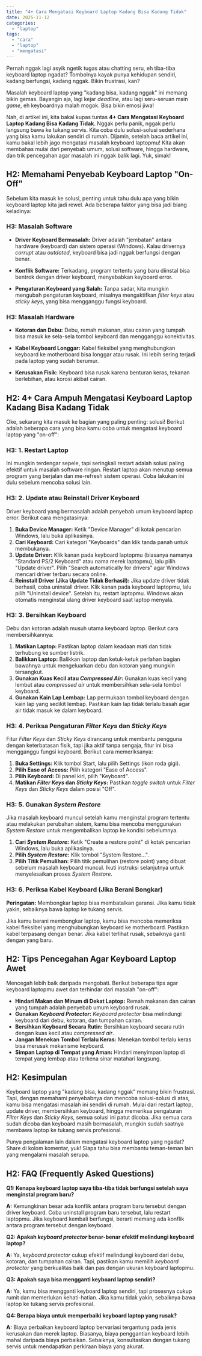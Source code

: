 ```yaml
---
title: "4+ Cara Mengatasi Keyboard Laptop Kadang Bisa Kadang Tidak"
date: 2025-11-12
categories: 
  - "laptop"
tags: 
  - "cara"
  - "laptop"
  - "mengatasi"
---
```


Pernah nggak lagi asyik ngetik tugas atau chatting seru, eh tiba-tiba keyboard laptop ngadat? Tombolnya kayak punya kehidupan sendiri, kadang berfungsi, kadang nggak. Bikin frustrasi, kan?

Masalah keyboard laptop yang "kadang bisa, kadang nggak" ini memang bikin gemas. Bayangin aja, lagi kejar _deadline_, atau lagi seru-seruan main _game_, eh keyboardnya malah mogok. Bisa bikin emosi jiwa!

Nah, di artikel ini, kita bakal kupas tuntas **4+ Cara Mengatasi Keyboard Laptop Kadang Bisa Kadang Tidak**. Nggak perlu panik, nggak perlu langsung bawa ke tukang servis. Kita coba dulu solusi-solusi sederhana yang bisa kamu lakukan sendiri di rumah. Dijamin, setelah baca artikel ini, kamu bakal lebih jago mengatasi masalah keyboard laptopmu! Kita akan membahas mulai dari penyebab umum, solusi software, hingga hardware, dan trik pencegahan agar masalah ini nggak balik lagi. Yuk, simak!

## H2: Memahami Penyebab Keyboard Laptop "On-Off"

Sebelum kita masuk ke solusi, penting untuk tahu dulu apa yang bikin keyboard laptop kita jadi rewel. Ada beberapa faktor yang bisa jadi biang keladinya:

### H3: Masalah Software

- **Driver Keyboard Bermasalah:** Driver adalah "jembatan" antara hardware (keyboard) dan sistem operasi (Windows). Kalau drivernya _corrupt_ atau _outdated_, keyboard bisa jadi nggak berfungsi dengan benar.
    
- **Konflik Software:** Terkadang, program tertentu yang baru diinstal bisa bentrok dengan driver keyboard, menyebabkan keyboard error.
    
- **Pengaturan Keyboard yang Salah:** Tanpa sadar, kita mungkin mengubah pengaturan keyboard, misalnya mengaktifkan _filter keys_ atau _sticky keys_, yang bisa mengganggu fungsi keyboard.
    

### H3: Masalah Hardware

- **Kotoran dan Debu:** Debu, remah makanan, atau cairan yang tumpah bisa masuk ke sela-sela tombol keyboard dan mengganggu konektivitas.
    
- **Kabel Keyboard Longgar:** Kabel fleksibel yang menghubungkan keyboard ke motherboard bisa longgar atau rusak. Ini lebih sering terjadi pada laptop yang sudah berumur.
    
- **Kerusakan Fisik:** Keyboard bisa rusak karena benturan keras, tekanan berlebihan, atau korosi akibat cairan.
    

## H2: 4+ Cara Ampuh Mengatasi Keyboard Laptop Kadang Bisa Kadang Tidak

Oke, sekarang kita masuk ke bagian yang paling penting: solusi! Berikut adalah beberapa cara yang bisa kamu coba untuk mengatasi keyboard laptop yang "on-off":

### H3: 1. Restart Laptop

Ini mungkin terdengar sepele, tapi seringkali restart adalah solusi paling efektif untuk masalah software ringan. Restart laptop akan menutup semua program yang berjalan dan me-refresh sistem operasi. Coba lakukan ini dulu sebelum mencoba solusi lain.

### H3: 2. Update atau Reinstall Driver Keyboard

Driver keyboard yang bermasalah adalah penyebab umum keyboard laptop error. Berikut cara mengatasinya:

1. **Buka Device Manager:** Ketik "Device Manager" di kotak pencarian Windows, lalu buka aplikasinya.
2. **Cari Keyboard:** Cari kategori "Keyboards" dan klik tanda panah untuk membukanya.
3. **Update Driver:** Klik kanan pada keyboard laptopmu (biasanya namanya "Standard PS/2 Keyboard" atau nama merek laptopmu), lalu pilih "Update driver". Pilih "Search automatically for drivers" agar Windows mencari driver terbaru secara online.
4. **Reinstall Driver (Jika Update Tidak Berhasil):** Jika update driver tidak berhasil, coba uninstall driver. Klik kanan pada keyboard laptopmu, lalu pilih "Uninstall device". Setelah itu, restart laptopmu. Windows akan otomatis menginstal ulang driver keyboard saat laptop menyala.

### H3: 3. Bersihkan Keyboard

Debu dan kotoran adalah musuh utama keyboard laptop. Berikut cara membersihkannya:

1. **Matikan Laptop:** Pastikan laptop dalam keadaan mati dan tidak terhubung ke sumber listrik.
2. **Balikkan Laptop:** Balikkan laptop dan ketuk-ketuk perlahan bagian bawahnya untuk mengeluarkan debu dan kotoran yang mungkin tersangkut.
3. **Gunakan Kuas Kecil atau _Compressed Air_:** Gunakan kuas kecil yang lembut atau _compressed air_ untuk membersihkan sela-sela tombol keyboard.
4. **Gunakan Kain Lap Lembap:** Lap permukaan tombol keyboard dengan kain lap yang sedikit lembap. Pastikan kain lap tidak terlalu basah agar air tidak masuk ke dalam keyboard.

### H3: 4. Periksa Pengaturan _Filter Keys_ dan _Sticky Keys_

Fitur _Filter Keys_ dan _Sticky Keys_ dirancang untuk membantu pengguna dengan keterbatasan fisik, tapi jika aktif tanpa sengaja, fitur ini bisa mengganggu fungsi keyboard. Berikut cara memeriksanya:

1. **Buka Settings:** Klik tombol Start, lalu pilih Settings (ikon roda gigi).
2. **Pilih Ease of Access:** Pilih kategori "Ease of Access".
3. **Pilih Keyboard:** Di panel kiri, pilih "Keyboard".
4. **Matikan _Filter Keys_ dan _Sticky Keys_:** Pastikan _toggle switch_ untuk _Filter Keys_ dan _Sticky Keys_ dalam posisi "Off".

### H3: 5. Gunakan _System Restore_

Jika masalah keyboard muncul setelah kamu menginstal program tertentu atau melakukan perubahan sistem, kamu bisa mencoba menggunakan _System Restore_ untuk mengembalikan laptop ke kondisi sebelumnya.

1. **Cari _System Restore_:** Ketik "Create a restore point" di kotak pencarian Windows, lalu buka aplikasinya.
2. **Pilih _System Restore_:** Klik tombol "System Restore...".
3. **Pilih Titik Pemulihan:** Pilih titik pemulihan (restore point) yang dibuat sebelum masalah keyboard muncul. Ikuti instruksi selanjutnya untuk menyelesaikan proses _System Restore_.

### H3: 6. Periksa Kabel Keyboard (Jika Berani Bongkar)

**Peringatan:** Membongkar laptop bisa membatalkan garansi. Jika kamu tidak yakin, sebaiknya bawa laptop ke tukang servis.

Jika kamu berani membongkar laptop, kamu bisa mencoba memeriksa kabel fleksibel yang menghubungkan keyboard ke motherboard. Pastikan kabel terpasang dengan benar. Jika kabel terlihat rusak, sebaiknya ganti dengan yang baru.

## H2: Tips Pencegahan Agar Keyboard Laptop Awet

Mencegah lebih baik daripada mengobati. Berikut beberapa tips agar keyboard laptopmu awet dan terhindar dari masalah "on-off":

- **Hindari Makan dan Minum di Dekat Laptop:** Remah makanan dan cairan yang tumpah adalah penyebab umum keyboard rusak.
- **Gunakan _Keyboard Protector_:** _Keyboard protector_ bisa melindungi keyboard dari debu, kotoran, dan tumpahan cairan.
- **Bersihkan Keyboard Secara Rutin:** Bersihkan keyboard secara rutin dengan kuas kecil atau _compressed air_.
- **Jangan Menekan Tombol Terlalu Keras:** Menekan tombol terlalu keras bisa merusak mekanisme keyboard.
- **Simpan Laptop di Tempat yang Aman:** Hindari menyimpan laptop di tempat yang lembap atau terkena sinar matahari langsung.

## H2: Kesimpulan

Keyboard laptop yang "kadang bisa, kadang nggak" memang bikin frustrasi. Tapi, dengan memahami penyebabnya dan mencoba solusi-solusi di atas, kamu bisa mengatasi masalah ini sendiri di rumah. Mulai dari restart laptop, update driver, membersihkan keyboard, hingga memeriksa pengaturan _Filter Keys_ dan _Sticky Keys_, semua solusi ini patut dicoba. Jika semua cara sudah dicoba dan keyboard masih bermasalah, mungkin sudah saatnya membawa laptop ke tukang servis profesional.

Punya pengalaman lain dalam mengatasi keyboard laptop yang ngadat? Share di kolom komentar, yuk! Siapa tahu bisa membantu teman-teman lain yang mengalami masalah serupa.

## H2: FAQ (Frequently Asked Questions)

**Q1: Kenapa keyboard laptop saya tiba-tiba tidak berfungsi setelah saya menginstal program baru?**

**A:** Kemungkinan besar ada konflik antara program baru tersebut dengan driver keyboard. Coba uninstall program baru tersebut, lalu restart laptopmu. Jika keyboard kembali berfungsi, berarti memang ada konflik antara program tersebut dengan keyboard.

**Q2: Apakah _keyboard protector_ benar-benar efektif melindungi keyboard laptop?**

**A:** Ya, _keyboard protector_ cukup efektif melindungi keyboard dari debu, kotoran, dan tumpahan cairan. Tapi, pastikan kamu memilih _keyboard protector_ yang berkualitas baik dan pas dengan ukuran keyboard laptopmu.

**Q3: Apakah saya bisa mengganti keyboard laptop sendiri?**

**A:** Ya, kamu bisa mengganti keyboard laptop sendiri, tapi prosesnya cukup rumit dan memerlukan kehati-hatian. Jika kamu tidak yakin, sebaiknya bawa laptop ke tukang servis profesional.

**Q4: Berapa biaya untuk memperbaiki keyboard laptop yang rusak?**

**A:** Biaya perbaikan keyboard laptop bervariasi tergantung pada jenis kerusakan dan merek laptop. Biasanya, biaya penggantian keyboard lebih mahal daripada biaya perbaikan. Sebaiknya, konsultasikan dengan tukang servis untuk mendapatkan perkiraan biaya yang akurat.
